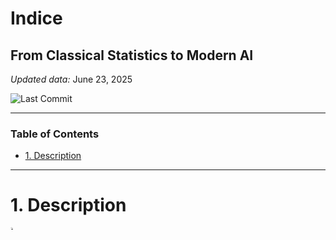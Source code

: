 # Indice 
## From Classical Statistics to Modern AI

*Updated data:* June 23, 2025  

![Last Commit](https://img.shields.io/github/last-commit/hllinas/Stats-to-AI-Timeline?style=flat&color=blue)

---
### Table of Contents
- [1. Description](#1-description)

---

# 1. Description
<p style="font-size: 0.1em;">🔝 <a href="#table-of-contents">Toc</a></p>
